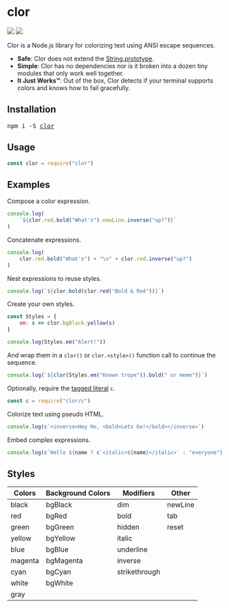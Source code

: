 # clor
[![](http://img.shields.io/travis/jbucaran/clor.svg)](https://travis-ci.org/jbucaran/clor)
[![](https://img.shields.io/npm/v/clor.svg)](https://www.npmjs.org/package/clor)

Clor is a Node.js library for colorizing text using ANSI escape sequences.

* **Safe**: Clor does not extend the [String.prototype](https://developer.mozilla.org/en-US/docs/Web/JavaScript/Reference/Global_Objects/String/prototype).
* **Simple**: Clor has no dependencies nor is it broken into a dozen tiny modules that only work well together.
* **It Just Works™**: Out of the box, Clor detects if your terminal supports colors and knows how to fail gracefully.

## Installation
<pre>
npm i -S <a href="https://www.npmjs.com/package/clor">clor</a>
</pre>

## Usage
```jsx
const clor = require("clor")
```

## Examples
Compose a color expression.
```jsx
console.log(
    `${clor.red.bold("What's").newLine.inverse("up?")}`
)
```

Concatenate expressions.
```jsx
console.log(
    clor.red.bold("What's") + "\n" + clor.red.inverse("up?")
)
```

Nest expressions to reuse styles.
```jsx
console.log(`${clor.bold(clor.red("Bold & Red"))}`)
```

Create your own styles.
```jsx
const Styles = {
    em: s => clor.bgBlack.yellow(s)
}

console.log(Styles.em("Alert!"))
```

And wrap them in a `clor()` or `clor.<style>()` function call to continue the sequence.

```jsx
console.log(`${clor(Styles.em("Known trope")).bold(" or meme")}`)
```

Optionally, require the [tagged literal](https://developer.mozilla.org/en-US/docs/Web/JavaScript/Reference/Template_literals#Tagged_template_literals) `c`.

```js
const c = require("clor/c")
```

Colorize text using pseudo HTML.

```jsx
console.log(c`<inverse>Hey Ho, <bold>Lets Go!</bold></inverse>`)
```

Embed complex expressions.

```jsx
console.log(c`Hello ${name ? c`<italic>${name}</italic>` : "everyone"}.`)
```

## Styles
| Colors  | Background Colors | Modifiers     | Other   |
|---------|-------------------|---------------|---------|
| black   | bgBlack           | dim           | newLine |
| red     | bgRed             | bold          | tab     |
| green   | bgGreen           | hidden        | reset   |
| yellow  | bgYellow          | italic        |         |
| blue    | bgBlue            | underline     |         |
| magenta | bgMagenta         | inverse       |         |
| cyan    | bgCyan            | strikethrough |         |
| white   | bgWhite           |               |         |
| gray    |                   |               |         |

